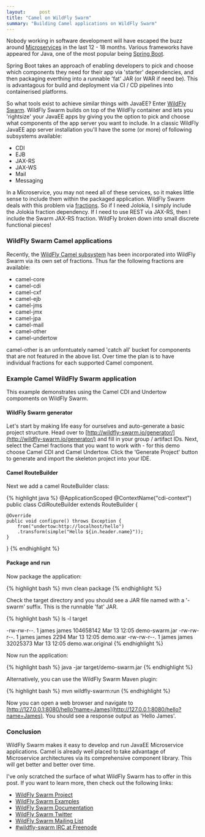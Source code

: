 ```yaml
---
layout:     post
title: "Camel on WildFly Swarm"
summary: "Building Camel applications on WildFly Swarm"
---
```


Nobody working in software development will have escaped the buzz around [Microservices](https://en.wikipedia.org/wiki/Microservices) in the last 12 - 18 months.
Various frameworks have appeared for Java, one of the most popular being [Spring Boot](https://projects.spring.io/spring-boot/).

Spring Boot takes an approach of enabling developers to pick and choose which components they need for their app via 'starter' dependencies, and then packaging everthing
into a runnable 'fat' JAR (or WAR if need be). This is advantagous for build and deployment via CI / CD pipelines into containerised platforms.

So what tools exist to achieve similar things with JavaEE? Enter [WildFly Swarm](https://github.com/wildfly-swarm/wildfly-swarm/). WildFly Swarm builds on top of the WildFly
container and lets you 'rightsize' your JavaEE apps by giving you the option to pick and choose what components of the app server you want to include. In a classic WildFly JavaEE app server installation you'll have the some (or more) of following subsystems available:

* CDI
* EJB
* JAX-RS
* JAX-WS
* Mail
* Messaging

In a Microservice, you may not need all of these services, so it makes little sense to include them within the packaged application. WildFly Swarm deals with this problem
via [fractions](https://wildfly-swarm.gitbooks.io/wildfly-swarm-users-guide/content/v/8cca257df347646706d7967e93f0588bc75681a9/getting-started/concepts.html). So if I need
Jolokia, I simply include the Jolokia fraction dependency. If I need to use REST via JAX-RS, then I include the Swarm JAX-RS fraction. WildFly broken down into small
discrete functional pieces!

### WildFly Swarm Camel applications

Recently, the [WildFly Camel subsystem](https://github.com/wildfly-extras/wildfly-camel) has been incorporated into WildFly Swarm via its own set of fractions. Thus far
the following fractions are available:

* camel-core
* camel-cdi
* camel-cxf
* camel-ejb
* camel-jms
* camel-jmx
* camel-jpa
* camel-mail
* camel-other
* camel-undertow

camel-other is an unforntuately named 'catch all' bucket for components that are not featured in the above list. Over time the plan is to have individual fractions for each supported Camel component.

### Example Camel WildFly Swarm application

This example demonstrates using the Camel CDI and Undertow compoments on WildFly Swarm.

#### WildFly Swarm generator

Let's start by making life easy for ourselves and auto-generate a basic project structure.
Head over to [http://wildfly-swarm.io/generator/](http://wildfly-swarm.io/generator/) and fill in your group / artifact IDs. Next, select the Camel
fractions that you want to work with - for this demo choose Camel CDI and Camel Undertow. Click the 'Generate Project' button to generate and import the skeleton project
into your IDE.

#### Camel RouteBuilder

Next we add a camel RouteBuilder class:

{% highlight java %}
@ApplicationScoped
@ContextName("cdi-context")
public class CdiRouteBuilder extends RouteBuilder {

    @Override
    public void configure() throws Exception {
        from("undertow:http://localhost/hello")
        .transform(simple("Hello ${in.header.name}"));
    }
}
{% endhighlight %}

#### Package and run

Now package the application:

{% highlight bash %}
mvn clean package
{% endhighlight %}

Check the target directory and you should see a JAR file named with a '-swarm' suffix. This is the runnable 'fat' JAR.

{% highlight bash %}
ls -l target

-rw-rw-r--. 1 james james 104658142 Mar 13 12:05 demo-swarm.jar
-rw-rw-r--. 1 james james      2294 Mar 13 12:05 demo.war
-rw-rw-r--. 1 james james  32025373 Mar 13 12:05 demo.war.original
{% endhighlight %}

Now run the application:

{% highlight bash %}
java -jar target/demo-swarm.jar
{% endhighlight %}

Alternatively, you can use the WildFly Swarm Maven plugin:

{% highlight bash %}
mvn wildfly-swarm:run
{% endhighlight %}

Now you can open a web browser and navigate to [http://127.0.0.1:8080/hello?name=James](http://127.0.0.1:8080/hello?name=James). You should see a response output as 'Hello James'.

### Conclusion

WildFly Swarm makes it easy to develop and run JavaEE Microservice applications. Camel is already well placed to take advantage of Microservice architectures via
its comprehensive component library. This will get better and better over time.

I've only scratched the surface of what WildFly Swarm has to offer in this post. If you want to learn more, then check out the following links:

* [WildFly Swarm Project](http://wildfly-swarm.io/)
* [WildFly Swarm Examples](https://github.com/wildfly-swarm/wildfly-swarm-examples)
* [WildFly Swarm Documentation](http://wildfly-swarm.io/documentation)
* [WildFly Swarm Twitter](http://twitter.com/wildflyswarm)
* [WildFly Swarm Mailing List](http://twitter.com/wildflyswarm)
* [\#wildfly-swarm IRC at Freenode](http://webchat.freenode.net/?channels=wildfly-swarm)
